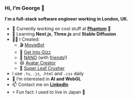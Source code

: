 ### Hi, I’m George 👋
**I'm a full-stack software engineer working in London, UK.**

- 💪 Currently working on cool stuff at **[Phantom](https://www.phantom.land)** 👻
- 🌱 Learning **Next.js**, **Three.js** and **Stable Diffusion**
- 👷‍♂️ I Created:
  - 🎬 [MovieBot](https://movie-recs-seven.vercel.app/)
  - 🎵 [Get Into Gizz](https://get-into-gizz.com/)
  - 🧃 [NANO](http://www.getnano.uk/) (with [friends](https://github.com/kiran-blip/nano)!)
  - 😄 [Avatar Creator](https://gloyens.github.io/avatar-creator/)
  - 🍃 [Super Leaf Crusher](https://starborg.itch.io/super-leaf-crusher)
- I use `.ts`, `.js`, `.html` and `.css` daily
- 👀 I’m interested in **AI and WebGL**
- 📫 Contact me on [**LinkedIn**](https://www.linkedin.com/in/gloyens/)
- ⚡ Fun fact: I used to live in Japan 🗾

